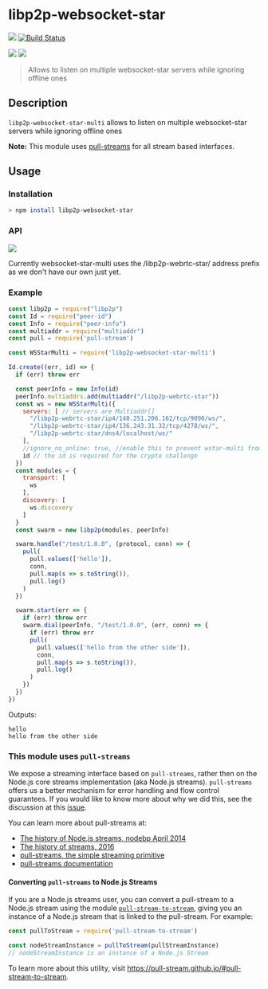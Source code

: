 # libp2p-websocket-star

[![](https://img.shields.io/badge/made%20by-mkg20001-blue.svg?style=flat-square)](http://ipn.io)
[![Build Status](https://travis-ci.org/mkg20001/js-libp2p-websocket-star.svg?style=flat-square)](https://travis-ci.org/mkg20001/js-libp2p-websocket-star)

![](https://raw.githubusercontent.com/libp2p/interface-connection/master/img/badge.png)
![](https://raw.githubusercontent.com/libp2p/interface-transport/master/img/badge.png)

> Allows to listen on multiple websocket-star servers while ignoring offline ones

## Description

`libp2p-websocket-star-multi` allows to listen on multiple websocket-star servers while ignoring offline ones

**Note:** This module uses [pull-streams](https://pull-stream.github.io) for all stream based interfaces.

## Usage

### Installation

```bash
> npm install libp2p-websocket-star
```

### API

[![](https://raw.githubusercontent.com/libp2p/interface-transport/master/img/badge.png)](https://github.com/libp2p/interface-transport)

Currently websocket-star-multi uses the /libp2p-webrtc-star/ address prefix as we don't have our own just yet.

### Example

```js
const libp2p = require("libp2p")
const Id = require("peer-id")
const Info = require("peer-info")
const multiaddr = require("multiaddr")
const pull = require('pull-stream')

const WSStarMulti = require('libp2p-websocket-star-multi')

Id.create((err, id) => {
  if (err) throw err

  const peerInfo = new Info(id)
  peerInfo.multiaddrs.add(multiaddr("/libp2p-webrtc-star"))
  const ws = new WSStarMulti({
    servers: [ // servers are Multiaddr[]
      "/libp2p-webrtc-star/ip4/148.251.206.162/tcp/9090/ws/",
      "/libp2p-webrtc-star/ip4/136.243.31.32/tcp/4278/ws/",
      "/libp2p-webrtc-star/dns4/localhost/ws/"
    ],
    //ignore_no_online: true, //enable this to prevent wstar-multi from returning a listen error if no servers are online
    id // the id is required for the crypto challenge
  })
  const modules = {
    transport: [
      ws
    ],
    discovery: [
      ws.discovery
    ]
  }
  const swarm = new libp2p(modules, peerInfo)

  swarm.handle("/test/1.0.0", (protocol, conn) => {
    pull(
      pull.values(['hello']),
      conn,
      pull.map(s => s.toString()),
      pull.log()
    )
  })

  swarm.start(err => {
    if (err) throw err
    swarm.dial(peerInfo, "/test/1.0.0", (err, conn) => {
      if (err) throw err
      pull(
        pull.values(['hello from the other side']),
        conn,
        pull.map(s => s.toString()),
        pull.log()
      )
    })
  })
})
```

Outputs:
```
hello
hello from the other side
```

### This module uses `pull-streams`

We expose a streaming interface based on `pull-streams`, rather then on the Node.js core streams implementation (aka Node.js streams). `pull-streams` offers us a better mechanism for error handling and flow control guarantees. If you would like to know more about why we did this, see the discussion at this [issue](https://github.com/ipfs/js-ipfs/issues/362).

You can learn more about pull-streams at:

- [The history of Node.js streams, nodebp April 2014](https://www.youtube.com/watch?v=g5ewQEuXjsQ)
- [The history of streams, 2016](http://dominictarr.com/post/145135293917/history-of-streams)
- [pull-streams, the simple streaming primitive](http://dominictarr.com/post/149248845122/pull-streams-pull-streams-are-a-very-simple)
- [pull-streams documentation](https://pull-stream.github.io/)

#### Converting `pull-streams` to Node.js Streams

If you are a Node.js streams user, you can convert a pull-stream to a Node.js stream using the module [`pull-stream-to-stream`](https://github.com/pull-stream/pull-stream-to-stream), giving you an instance of a Node.js stream that is linked to the pull-stream. For example:

```js
const pullToStream = require('pull-stream-to-stream')

const nodeStreamInstance = pullToStream(pullStreamInstance)
// nodeStreamInstance is an instance of a Node.js Stream
```

To learn more about this utility, visit https://pull-stream.github.io/#pull-stream-to-stream.
